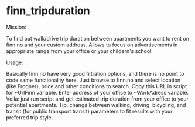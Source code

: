 # finn_tripduration
Mission:

To find out walk/drive trip duration between apartments you want to rent on finn.no and your custom address. Allows to focus on advertisements in appropriate range from your office or your childern's school.

Usage:

Basically finn.no have very good filtration options, and there is no point to code same functionality here.
Just browse to finn.no and select location (like Frogner), price and other conditions to search.
Copy this URL in script for ~UrlFinn variable.
Enter address of your office to ~WorkAdress variable.
Voila: just run script and get estimated trip duration from your office to your potential apartments.
Tip: change between walking, driving, bicycling, and transit (for public transport transit) parameters to fit results with your preferred trip style.
